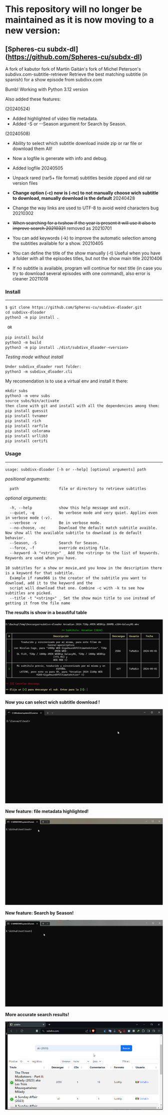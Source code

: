 # This repository will no longer be maintained as it is now moving to a new version:

## [Spheres-cu subdx-dl] (https://github.com/Spheres-cu/subdx-dl)


A fork of kabutor fork of  Martín Gaitán's fork of Michel Peterson's subdivx.com-subtitle-retriever
Retrieve the best matching subtitle (in spanish) for a show episode from subdivx.com

Bumb! Working with Python 3.12 version 

Also added these features:

 (20240524)
 - Added highlighted of video file metadata.
 - Added -S  or --Season argument for Search by Season. 

 (20240508)
- Ability to select which subtitle download inside zip or rar file or download them All!
- Now a logfile is generate with info and debug.

- Added logfile 20240505
- Unpack rared (rar5+ file format) subtitles beside zipped and old rar version files
- **Change option (-c)  now is (-nc) to not manually choose wich subtitle to download, manually download is the default** 20240428
- Change the way links are used to UTF-8 to avoid weird characters bug 20210302
- <strike>When searching for a tvshow if the year is present it will use it also to improve search 20210321</strike> removed as 20210701
- You can add keywords (-k) to improve the automatic selection among the subtitles available for a show. 20210405
- You can define the title of the show manually (-t) Useful when you have a folder with all the episodes titles, but not the show main title 20210406
- If no subtitle is available, program will continue for next title (in case you try to download several episodes with one command), also error is cleaner 20211018

### Install
-------
```
$ git clone https://github.com/Spheres-cu/subdivx-dloader.git
cd subdivx-dloader
python3 -m pip install .
 
 OR

pip install build
python3 -m build
python3 -m pip install ./dist/subdivx_dloader-<version>

```

_Testing mode without install_

```
Under subdivx_dloader root folder:
python3 -m subdivx_dloader.cli

```

My recomendation is to use a virtual env and install it there:

```
mkdir subs
python3 -m venv subs
source subs/bin/activate
then clone with git and install with all the dependencies among them:
pip install guessit
pip install tvnamer
pip install rich
pip install rarfile
pip install colorama
pip install urllib3
pip install certifi
```


### Usage
-----

```
usage: subdivx-dloader [-h or --help] [optional arguments] path

```
_positional arguments_:

```
  path                  file or directory to retrieve subtitles

```
_optional arguments_:

```
  -h, --help            show this help message and exit.
  --quiet, -q           No verbose mode and very quiet. Applies even in verbose mode (-v).
  --verbose -v          Be in verbose mode.
  --no-choose, -nc      Download the default match subtitle avaible. Now show all the available subtitle to download is de default behavior.
  --Season, -S          Search for Season. 
  --force, -f           override existing file.
  --keyword -k "<string>" _ Add the <string> to the list of keywords. Keywords are used when you have. 

10 subtitles for a show or movie,and you know in the description there is a keyword for that subtitle.
  Example if rama966 is the creator of the subtitle you want to download, add it to the keyword and the 
  script will download that one. Combine -c with -k to see how subtitles are picked. 
  --title -t "<string>" _ Set the show main title to use instead of getting it from the file name
```
**The results is show in a beautiful table**

![Design with tables !](https://github.com/Spheres-cu/subdivx-dloader/blob/master/captures/capture03.png)

**Now  you can select wich subtitle download !**

![Select subtitle file to Download !](https://github.com/Spheres-cu/subdivx-dloader/blob/master/captures/capture04.gif)


**New feature: file metadata highlighted!**

![ Highlighted file metadata !](https://github.com/Spheres-cu/subdivx-dloader/blob/master/captures/capture05.gif)

**New feature: Search by Season!**

![ Search by Season !](https://github.com/Spheres-cu/subdivx-dloader/blob/master/captures/capture06.gif)

**More accurate search results!**

![ More accurate search results! !](https://github.com/Spheres-cu/subdivx-dloader/blob/master/captures/capture07.gif)

